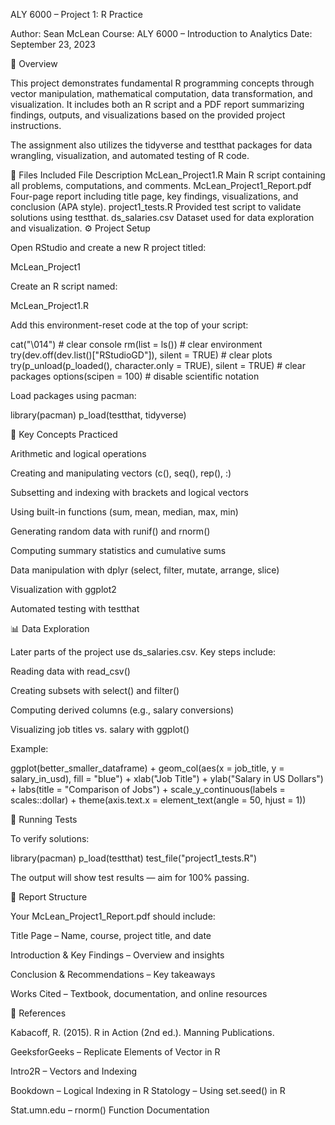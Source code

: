 ALY 6000 – Project 1: R Practice

Author: Sean McLean
Course: ALY 6000 – Introduction to Analytics
Date: September 23, 2023

📘 Overview

This project demonstrates fundamental R programming concepts through vector manipulation, mathematical computation, data transformation, and visualization. It includes both an R script and a PDF report summarizing findings, outputs, and visualizations based on the provided project instructions.

The assignment also utilizes the tidyverse and testthat packages for data wrangling, visualization, and automated testing of R code.

🧩 Files Included
File	Description
McLean_Project1.R	Main R script containing all problems, computations, and comments.
McLean_Project1_Report.pdf	Four-page report including title page, key findings, visualizations, and conclusion (APA style).
project1_tests.R	Provided test script to validate solutions using testthat.
ds_salaries.csv	Dataset used for data exploration and visualization.
⚙️ Project Setup

Open RStudio and create a new R project titled:

McLean_Project1

Create an R script named:

McLean_Project1.R

Add this environment-reset code at the top of your script:

cat("\014")  # clear console
rm(list = ls())  # clear environment
try(dev.off(dev.list()["RStudioGD"]), silent = TRUE)  # clear plots
try(p_unload(p_loaded(), character.only = TRUE), silent = TRUE)  # clear packages
options(scipen = 100)  # disable scientific notation

Load packages using pacman:

library(pacman)
p_load(testthat, tidyverse)

🧠 Key Concepts Practiced

Arithmetic and logical operations

Creating and manipulating vectors (c(), seq(), rep(), :)

Subsetting and indexing with brackets and logical vectors

Using built-in functions (sum, mean, median, max, min)

Generating random data with runif() and rnorm()

Computing summary statistics and cumulative sums

Data manipulation with dplyr (select, filter, mutate, arrange, slice)

Visualization with ggplot2

Automated testing with testthat

📊 Data Exploration

Later parts of the project use ds_salaries.csv.
Key steps include:

Reading data with read_csv()

Creating subsets with select() and filter()

Computing derived columns (e.g., salary conversions)

Visualizing job titles vs. salary with ggplot()

Example:

ggplot(better_smaller_dataframe) +
  geom_col(aes(x = job_title, y = salary_in_usd), fill = "blue") +
  xlab("Job Title") +
  ylab("Salary in US Dollars") +
  labs(title = "Comparison of Jobs") +
  scale_y_continuous(labels = scales::dollar) +
  theme(axis.text.x = element_text(angle = 50, hjust = 1))

🧪 Running Tests

To verify solutions:

library(pacman)
p_load(testthat)
test_file("project1_tests.R")

The output will show test results — aim for 100% passing.

📄 Report Structure

Your McLean_Project1_Report.pdf should include:

Title Page – Name, course, project title, and date

Introduction & Key Findings – Overview and insights

Conclusion & Recommendations – Key takeaways

Works Cited – Textbook, documentation, and online resources

🧷 References

Kabacoff, R. (2015). R in Action (2nd ed.). Manning Publications.

GeeksforGeeks – Replicate Elements of Vector in R

Intro2R – Vectors and Indexing

Bookdown – Logical Indexing in R
Statology – Using set.seed() in R

Stat.umn.edu – rnorm() Function Documentation
